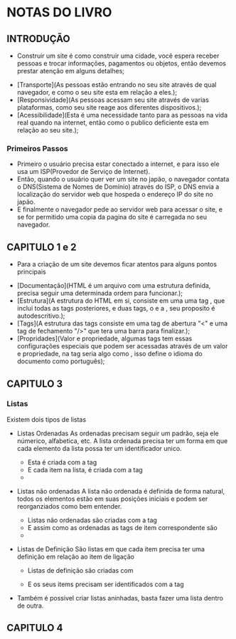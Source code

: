 # NOTAS DO LIVRO

## INTRODUÇÃO
+ Construir um site é como construir uma cidade, você espera receber pessoas e trocar informações, pagamentos ou objetos, então devemos prestar atenção em alguns detalhes;
- [Transporte](As pessoas estão entrando no seu site através de qual navegador, e como o seu site esta em relação a eles.);
- [Responsividade](As pessoas acessam seu site através de varias plataformas, como seu site reage aos diferentes dispositivos.);
- [Acessibilidade](Esta é uma necessidade tanto para as pessoas na vida real quando na internet, então como o publico deficiente esta em relação ao seu site.);

### Primeiros Passos
+ Primeiro o usuário precisa estar conectado a internet, e para isso ele usa um ISP(Provedor de Serviço de Internet).
+ Então, quando o usuário quer ver um site no japão, o navegador contata o DNS(Sistema de Nomes de Domínio) através do ISP, o DNS envia a localização do servidor web que hospeda o endereço IP do site no japão.
+ E finalmente o navegador pede ao servidor web para acessar o site, e se for permitido uma copia da pagina do site é carregada no seu navegador.

## CAPITULO 1 e 2
+ Para a criação de um site devemos ficar atentos para alguns pontos principais
- [Documentação](HTML é um arquivo com uma estrutura definida, precisa seguir uma determinada ordem para funcionar.);
- [Estrutura](A estrutura do HTML em si, consiste em uma uma tag <html>, que inclui todas as tags posteriores, e duas tags, o <head> e a <body>, seu proposito é autodescritivo.);
- [Tags](A estrutura das tags consiste em uma tag de abertura "<" e uma tag de fechamento "/>" que tera uma barra para finalizar.);
- [Propridades](Valor e propriedade, algumas tags tem essas configurações especiais que podem ser acessadas através de um valor e propriedade, na tag <html> seria algo como <html lang="pt"></html>, isso define o idioma do documento como português);

## CAPITULO 3
### Listas
Existem dois tipos de listas
* Listas Ordenadas
    As ordenadas precisam seguir um padrão, seja ele númerico, alfabetica, etc. A lista ordenada precisa ter um forma em que cada elemento da lista possa ter um identificador unico.
    - Esta é criada com a tag <ol></ol>
    - E cada item na lista, é criada com a tag <li></li>

* Listas não ordenadas
    A lista não ordenada é definida de forma natural, todos os elementos estão em suas posições iniciais e podem ser reorganziados como bem entender.
    - Listas não ordenadas são criadas com a tag <ul></ul>
    - E assim como as ordenadas as tags de item correspondente são <li></li>


* Listas de Definição
    São listas em que cada item precisa ter uma definição em relação ao item de ligação
    - Listas de definição são criadas com <dl></dl>
    - E os seus items precisam ser identificados com a tag <dt></dt>

* Também é possivel criar listas aninhadas, basta fazer uma lista dentro de outra.

## CAPITULO 4